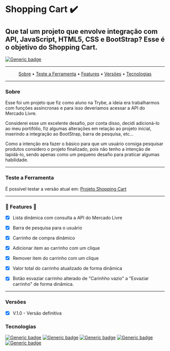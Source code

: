 # Shopping Cart :heavy_check_mark:

## Que tal um projeto que envolve integração com API, JavaScript, HTML5, CSS e BootStrap? Esse é o objetivo do Shopping Cart.

[![Generic badge](https://img.shields.io/badge/STATUS-FINISHED-<COLOR>.svg)](https://shields.io/)

***

<p align="center">
 <a href="#Sobre">Sobre</a> •
 <a href="#Teste a Ferramenta">Teste a Ferramenta</a> •
 <a href="#Features">Features</a> •
 <a href="#Versões">Versões</a> •
 <a href="#Tecnologias">Tecnologias</a>
</p>

***

### Sobre

<p>Esse foi um projeto que fiz como aluno na Trybe, a ideia era trabalharmos com funções assíncronas e para isso deveríamos acessar a API do Mercado Livre.</p>

<p>Considerei esse um excelente desafio, por conta disso, decidi adicioná-lo ao meu portifólio, fiz algumas alterações em relação ao projeto inicial, inserindo a integração ao BootStrap, barra de pesquisa, etc...</p>

<p>Como a intenção era fazer o básico para que um usuário consiga pesquisar produtos considero o projeto finalizado, pois não tenho a intenção de lapidá-lo, sendo apenas como um pequeno desafio para praticar algumas habilidade.</p>

***

### Teste a Ferramenta

<p>É possível testar a versão atual em: <a href="https://jiarguello.github.io/Shopping-Cart/" target="_blank">Projeto Shopping Cart</a></p> 

***


### 🚧 Features 🚧

- [X] Lista dinâmica com consulta a API do Mercado Livre
- [X] Barra de pesquisa para o usuário
- [X] Carrinho de compra dinâmico
- [X] Adicionar item ao carrinho com um clique
- [X] Remover item do carrinho com um clique
- [X] Valor total do carrinho atualizado de forma dinâmica
- [X] Botão esvaziar carrinho alterado de "Carinhho vazio" a "Esvaziar carrinho" de forma dinâmica.


***

### Versões

- [X] V.1.0 - Versão definitiva


### Tecnologias

[![Generic badge](https://img.shields.io/badge/MADE%20WITH-HTML5-orange?style=for-the-badge&logo=appveyor)](https://shields.io/)
[![Generic badge](https://img.shields.io/badge/MADE%20WITH-CSS-blue?style=for-the-badge&logo=appveyor)](https://shields.io/)
[![Generic badge](https://img.shields.io/badge/MADE%20WITH-JavaScript-yellow?style=for-the-badge&logo=appveyor)](https://shields.io/)
[![Generic badge](https://img.shields.io/badge/MADE%20WITH-BootStrap-blue?style=for-the-badge&logo=appveyor)](https://shields.io/)
[![Generic badge](https://img.shields.io/badge/INTEGRATED-Mercado%20Livre%20API-yellow?style=for-the-badge&logo=appveyor)](https://shields.io/)

